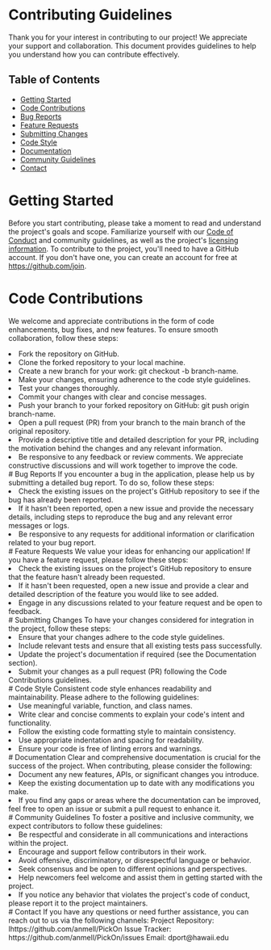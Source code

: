 # Contributing Guidelines
Thank you for your interest in contributing to our project! We appreciate your support and collaboration. This document provides guidelines to help you understand how you can contribute effectively.
## Table of Contents
- [Getting Started](#getting-started)
- [Code Contributions](#code-contributions)
- [Bug Reports](#bug-reports)
- [Feature Requests](#feature-requests)
- [Submitting Changes](#submitting-changes)
- [Code Style](#code-style)
- [Documentation](#documentation)
- [Community Guidelines](#community-guidelines)
- [Contact](#contact)

# Getting Started
Before you start contributing, please take a moment to read and understand the project's goals and scope. Familiarize yourself with our <a href="code-of-conduct.md">Code of Conduct</a> and community guidelines, as well as the project's <a href="license">licensing information</a>. 
To contribute to the project, you'll need to have a GitHub account. If you don't have one, you can create an account for free at https://github.com/join.
# Code Contributions
We welcome and appreciate contributions in the form of code enhancements, bug fixes, and new features. To ensure smooth collaboration, follow these steps:
<li> Fork the repository on GitHub. </li>
<li> Clone the forked repository to your local machine. </li>
<li> Create a new branch for your work: git checkout -b branch-name.</li>
<li> Make your changes, ensuring adherence to the code style guidelines.</li>
<li> Test your changes thoroughly.</li>
<li> Commit your changes with clear and concise messages.</li>
<li> Push your branch to your forked repository on GitHub: git push origin branch-name.</li>
<li> Open a pull request (PR) from your branch to the main branch of the original repository.</li>
<li> Provide a descriptive title and detailed description for your PR, including the motivation behind the changes and any relevant information.</li>
<li> Be responsive to any feedback or review comments. We appreciate constructive discussions and will work together to improve the code.</li>
# Bug Reports
If you encounter a bug in the application, please help us by submitting a detailed bug report. To do so, follow these steps:
<li> Check the existing issues on the project's GitHub repository to see if the bug has already been reported.</li>
<li> If it hasn't been reported, open a new issue and provide the necessary details, including steps to reproduce the bug and any relevant error messages or logs.</li>
<li> Be responsive to any requests for additional information or clarification related to your bug report.</li>
# Feature Requests
We value your ideas for enhancing our application! If you have a feature request, please follow these steps:
<li> Check the existing issues on the project's GitHub repository to ensure that the feature hasn't already been requested.</li>
<li> If it hasn't been requested, open a new issue and provide a clear and detailed description of the feature you would like to see added.</li>
<li> Engage in any discussions related to your feature request and be open to feedback.</li>
# Submitting Changes
To have your changes considered for integration in the project, follow these steps:
<li> Ensure that your changes adhere to the code style guidelines.</li>
<li> Include relevant tests and ensure that all existing tests pass successfully.</li>
<li> Update the project's documentation if required (see the Documentation section).</li>
<li> Submit your changes as a pull request (PR) following the Code Contributions guidelines.</li>
# Code Style
Consistent code style enhances readability and maintainability. Please adhere to the following guidelines:
<li> Use meaningful variable, function, and class names.</li>
<li> Write clear and concise comments to explain your code's intent and functionality.</li>
<li> Follow the existing code formatting style to maintain consistency.</li>
<li> Use appropriate indentation and spacing for readability.</li>
<li> Ensure your code is free of linting errors and warnings.</li>
# Documentation
Clear and comprehensive documentation is crucial for the success of the project. When contributing, please consider the following:
<li> Document any new features, APIs, or significant changes you introduce.</li>
<li> Keep the existing documentation up to date with any modifications you make.</li>
<li> If you find any gaps or areas where the documentation can be improved, feel free to open an issue or submit a pull request to enhance it.</li>
# Community Guidelines
To foster a positive and inclusive community, we expect contributors to follow these guidelines:
<li> Be respectful and considerate in all communications and interactions within the project.</li>
<li> Encourage and support fellow contributors in their work.</li>
<li> Avoid offensive, discriminatory, or disrespectful language or behavior.</li>
<li> Seek consensus and be open to different opinions and perspectives.</li>
<li> Help newcomers feel welcome and assist them in getting started with the project.</li>
<li> If you notice any behavior that violates the project's code of conduct, please report it to the project maintainers.</li>
# Contact
If you have any questions or need further assistance, you can reach out to us via the following channels:
Project Repository: lhttps://github.com/anmell/PickOn
Issue Tracker: https://github.com/anmell/PickOn/issues
Email: dport@hawaii.edu
